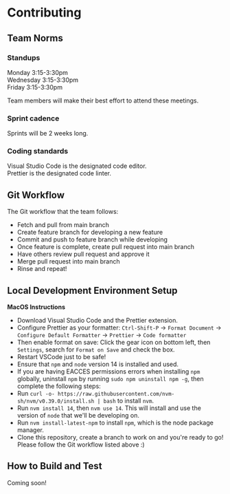 # Contributing

## Team Norms

### Standups

Monday 3:15-3:30pm <br>
Wednesday 3:15-3:30pm <br>
Friday 3:15-3:30pm <br>

Team members will make their best effort to attend these meetings.

### Sprint cadence

Sprints will be 2 weeks long.

### Coding standards

Visual Studio Code is the designated code editor. <br>
Prettier is the designated code linter.

## Git Workflow

The Git workflow that the team follows:

- Fetch and pull from main branch
- Create feature branch for developing a new feature
- Commit and push to feature branch while developing
- Once feature is complete, create pull request into main branch
- Have others review pull request and approve it
- Merge pull request into main branch
- Rinse and repeat!

## Local Development Environment Setup

**MacOS Instructions**

- Download Visual Studio Code and the Prettier extension.
- Configure Prettier as your formatter:
  `Ctrl-Shift-P` -> `Format Document` -> `Configure Default Formatter` -> `Prettier` -> `Code formatter`
- Then enable format on save:
  Click the gear icon on bottom left, then `Settings`, search for `Format on Save` and check the box.
- Restart VSCode just to be safe!
- Ensure that `npm` and `node` version 14 is installed and used.
- If you are having EACCES permissions errors when installing `npm` globally, uninstall `npm` by running
  `sudo npm uninstall npm -g`, then complete the following steps:
- Run `curl -o- https://raw.githubusercontent.com/nvm-sh/nvm/v0.39.0/install.sh | bash` to install `nvm`.
- Run `nvm install 14`, then `nvm use 14`. This will install and use the version of `node` that we'll be developing on.
- Run `nvm install-latest-npm` to install `npm`, which is the node package manager.
- Clone this repository, create a branch to work on and you're ready to go! Please follow the Git workflow listed above :)

## How to Build and Test

Coming soon!
